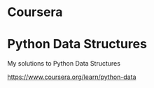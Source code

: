 # Coursera
# Python Data Structures 

My solutions to Python Data Structures

https://www.coursera.org/learn/python-data
